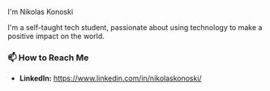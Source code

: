 I'm Nikolas Konoski

I'm a self-taught tech student, passionate about using technology to make a positive impact on the world.

### 📫 How to Reach Me

* **LinkedIn:** https://www.linkedin.com/in/nikolaskonoski/

